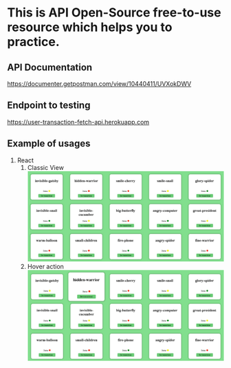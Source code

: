 # This is API Open-Source free-to-use resource which helps you to practice.
## API Documentation 
https://documenter.getpostman.com/view/10440411/UVXokDWV
## Endpoint to testing 
https://user-transaction-fetch-api.herokuapp.com
## Example of usages
1. React
   1. Classic View
        ![](.examples/classic_view.jpg)
   2. Hover action 
        ![](.examples/view_with_hover.jpg)